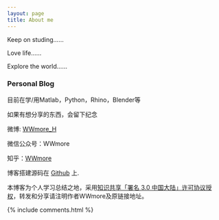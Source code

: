 ```yaml
---
layout: page
title: About me
---
```



<p>
Keep on studing……
<p>
Love life……
<p>
Explore the world……

<p>

<h3> Personal Blog </h3>  

<p>
目前在学/用Matlab，Python，Rhino，Blender等
<p>
如果有想分享的东西，会留下纪念

<p>

<p>
微博: <a target="_blank" href='https://www.weibo.com/2078014897/profile?topnav=1&wvr=6&is_all=1'>WWmore_H</a>
<p>
微信公众号：<a target="_blank"  src='/images/payimg/wechat.jpg'>WWmore  </a>

<p>
知乎：<a target="_blank" href='https://www.zhihu.com/people/wang-hui-hui-31-75/activities'>WWmore</a>
<p>

博客搭建源码在 <a target="_blank" href='https://github.com/leopardpan/leopardpan.github.io/'>Github</a> 上.

<p>

<p> 本博客为个人学习总结之地，采用<a target="_blank" href='https://creativecommons.org/licenses/by/3.0/cn/'>知识共享「署名 3.0 中国大陆」许可协议授权</a>，转发和分享请注明作者WWmore及原链接地址。

<p>


{% include comments.html %}
